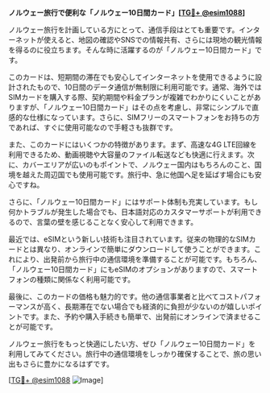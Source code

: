 **ノルウェー旅行で便利な「ノルウェー10日間カード」[[TG💪+ @esim1088](https://t.me/s/esim1088)]**

ノルウェー旅行を計画している方にとって、通信手段はとても重要です。インターネットが使えると、地図の確認やSNSでの情報共有、さらには現地の観光情報を得るのに役立ちます。そんな時に活躍するのが「ノルウェー10日間カード」です。

このカードは、短期間の滞在でも安心してインターネットを使用できるように設計されたもので、10日間のデータ通信が無制限に利用可能です。通常、海外ではSIMカードを購入する際、契約期間や料金プランが複雑でわかりにくいことがありますが、「ノルウェー10日間カード」はその点を考慮し、非常にシンプルで直感的な仕様になっています。さらに、SIMフリーのスマートフォンをお持ちの方であれば、すぐに使用可能なので手軽さも抜群です。

また、このカードにはいくつかの特徴があります。まず、高速な4G LTE回線を利用できるため、動画視聴や大容量のファイル転送なども快適に行えます。次に、カバーエリアが広いのもポイントで、ノルウェー国内はもちろんのこと、国境を越えた周辺国でも使用可能です。旅行中、急に他国へ足を延ばす場合にも安心ですね。

さらに、「ノルウェー10日間カード」にはサポート体制も充実しています。もし何かトラブルが発生した場合でも、日本語対応のカスタマーサポートが利用できるので、言葉の壁を感じることなく安心して利用できます。

最近では、eSIMという新しい技術も注目されています。従来の物理的なSIMカードとは異なり、オンラインで簡単にダウンロードして使うことができます。これにより、出発前から旅行中の通信環境を準備することが可能です。もちろん、「ノルウェー10日間カード」にもeSIMのオプションがありますので、スマートフォンの種類に関係なく利用可能です。

最後に、このカードの価格も魅力的です。他の通信事業者と比べてコストパフォーマンスが高く、長期滞在でない場合でも経済的に負担が少ないのが嬉しいポイントです。また、予約や購入手続きも簡単で、出発前にオンラインで済ませることが可能です。

ノルウェー旅行をもっと快適にしたい方、ぜひ「ノルウェー10日間カード」を利用してみてください。旅行中の通信環境をしっかり確保することで、旅の思い出もさらに豊かになるはずです。

[[TG💪+ @esim1088](https://t.me/s/esim1088) ![Image](https://i.postimg.cc/Y0z9fWf4/image.png)]